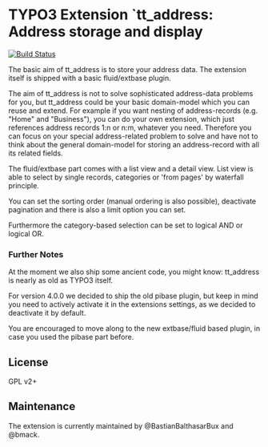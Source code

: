 # TYPO3 Extension `tt_address: Address storage and display

[![Build Status](https://travis-ci.org/FriendsOfTYPO3/tt_address.svg?branch=master)](https://travis-ci.org/FriendsOfTYPO3/tt_address)

The basic aim of tt_address is to store your address data. The extension itself
is shipped with a basic fluid/extbase plugin.

The aim of tt_address is not to solve sophisticated address-data problems for you, but
tt_address could be your basic domain-model which you can reuse and extend.
For example if you want nesting of address-records (e.g. "Home" and "Business"), you can do your
own extension, which just references address records 1:n or n:m, whatever you need.
Therefore you can focus on your special address-related problem to solve and have not to think about
the general domain-model for storing an address-record with all its related fields.

The fluid/extbase part comes with a list view and a detail view.
List view is able to select by single records, categories or 'from pages' by waterfall principle.

You can set the sorting order (manual ordering is also possible), deactivate pagination and there is
also a limit option you can set.

Furthermore the category-based selection can be set to logical AND or logical OR.

### Further Notes

At the moment we also ship some ancient code, you might know: tt_address is nearly as old as TYPO3 itself.

For version 4.0.0 we decided to ship the old pibase plugin, but keep in mind you need to actively activate it in
the extensions settings, as we decided to deactivate it by default.

You are encouraged to move along to the new extbase/fluid based plugin, in case you used the pibase part before.


## License

GPL v2+

## Maintenance

The extension is currently maintained by @BastianBalthasarBux and @bmack.
